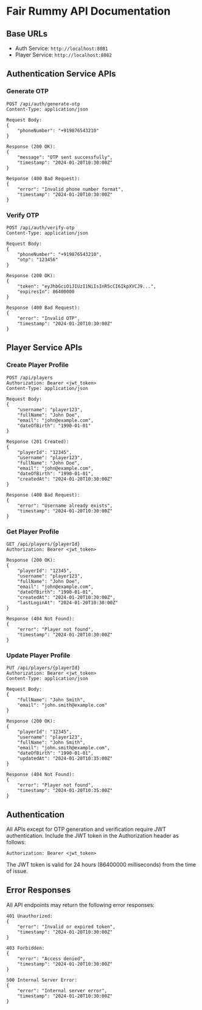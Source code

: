 # Fair Rummy API Documentation

## Base URLs
- Auth Service: `http://localhost:8081`
- Player Service: `http://localhost:8082`

## Authentication Service APIs

### Generate OTP
```http
POST /api/auth/generate-otp
Content-Type: application/json

Request Body:
{
    "phoneNumber": "+919876543210"
}

Response (200 OK):
{
    "message": "OTP sent successfully",
    "timestamp": "2024-01-20T10:30:00Z"
}

Response (400 Bad Request):
{
    "error": "Invalid phone number format",
    "timestamp": "2024-01-20T10:30:00Z"
}
```

### Verify OTP
```http
POST /api/auth/verify-otp
Content-Type: application/json

Request Body:
{
    "phoneNumber": "+919876543210",
    "otp": "123456"
}

Response (200 OK):
{
    "token": "eyJhbGciOiJIUzI1NiIsInR5cCI6IkpXVCJ9...",
    "expiresIn": 86400000
}

Response (400 Bad Request):
{
    "error": "Invalid OTP",
    "timestamp": "2024-01-20T10:30:00Z"
}
```

## Player Service APIs

### Create Player Profile
```http
POST /api/players
Authorization: Bearer <jwt_token>
Content-Type: application/json

Request Body:
{
    "username": "player123",
    "fullName": "John Doe",
    "email": "john@example.com",
    "dateOfBirth": "1990-01-01"
}

Response (201 Created):
{
    "playerId": "12345",
    "username": "player123",
    "fullName": "John Doe",
    "email": "john@example.com",
    "dateOfBirth": "1990-01-01",
    "createdAt": "2024-01-20T10:30:00Z"
}

Response (400 Bad Request):
{
    "error": "Username already exists",
    "timestamp": "2024-01-20T10:30:00Z"
}
```

### Get Player Profile
```http
GET /api/players/{playerId}
Authorization: Bearer <jwt_token>

Response (200 OK):
{
    "playerId": "12345",
    "username": "player123",
    "fullName": "John Doe",
    "email": "john@example.com",
    "dateOfBirth": "1990-01-01",
    "createdAt": "2024-01-20T10:30:00Z",
    "lastLoginAt": "2024-01-20T10:30:00Z"
}

Response (404 Not Found):
{
    "error": "Player not found",
    "timestamp": "2024-01-20T10:30:00Z"
}
```

### Update Player Profile
```http
PUT /api/players/{playerId}
Authorization: Bearer <jwt_token>
Content-Type: application/json

Request Body:
{
    "fullName": "John Smith",
    "email": "john.smith@example.com"
}

Response (200 OK):
{
    "playerId": "12345",
    "username": "player123",
    "fullName": "John Smith",
    "email": "john.smith@example.com",
    "dateOfBirth": "1990-01-01",
    "updatedAt": "2024-01-20T10:35:00Z"
}

Response (404 Not Found):
{
    "error": "Player not found",
    "timestamp": "2024-01-20T10:35:00Z"
}
```

## Authentication
All APIs except for OTP generation and verification require JWT authentication. Include the JWT token in the Authorization header as follows:

```http
Authorization: Bearer <jwt_token>
```

The JWT token is valid for 24 hours (86400000 milliseconds) from the time of issue.

## Error Responses
All API endpoints may return the following error responses:

```http
401 Unauthorized:
{
    "error": "Invalid or expired token",
    "timestamp": "2024-01-20T10:30:00Z"
}

403 Forbidden:
{
    "error": "Access denied",
    "timestamp": "2024-01-20T10:30:00Z"
}

500 Internal Server Error:
{
    "error": "Internal server error",
    "timestamp": "2024-01-20T10:30:00Z"
}
```
